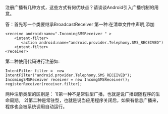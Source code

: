 注册广播有几种方式，这些方式有何优缺点？请谈谈Android引入广播机制的用意。

答：首先写一个类要继承BroadcastReceiver
第一种:在清单文件中声明,添加
```  
<receive android:name=".IncomingSMSReceiver " >
	<intent-filter>
	   <action android:name="android.provider.Telephony.SMS_RECEIVED")
	<intent-filter>
<receiver>
```
第二种使用代码进行注册如:
```  
IntentFilter filter =  new IntentFilter("android.provider.Telephony.SMS_RECEIVED");
IncomingSMSReceiver receiver = new IncomgSMSReceiver();
registerReceiver(receiver.filter);
```
两种注册类型的区别是：
1)第一种不是常驻型广播，也就是说广播跟随程序的生命周期。
2)第二种是常驻型，也就是说当应用程序关闭后，如果有信息广播来，程序也会被系统调用自动运行。
